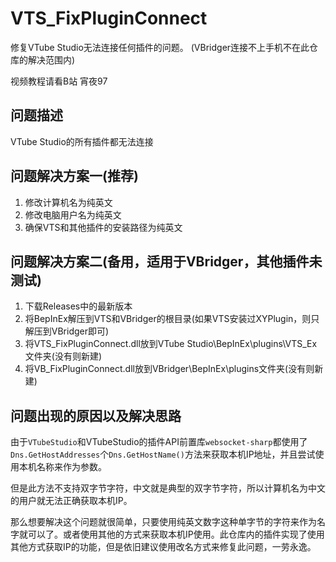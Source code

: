 # VTS_FixPluginConnect
修复VTube Studio无法连接任何插件的问题。
(VBridger连接不上手机不在此仓库的解决范围内)

视频教程请看B站 宵夜97

## 问题描述
VTube Studio的所有插件都无法连接

## 问题解决方案一(推荐)
1. 修改计算机名为纯英文
2. 修改电脑用户名为纯英文
3. 确保VTS和其他插件的安装路径为纯英文

## 问题解决方案二(备用，适用于VBridger，其他插件未测试)
1. 下载Releases中的最新版本
2. 将BepInEx解压到VTS和VBridger的根目录(如果VTS安装过XYPlugin，则只解压到VBridger即可)
3. 将VTS_FixPluginConnect.dll放到VTube Studio\BepInEx\plugins\VTS_Ex文件夹(没有则新建)
4. 将VB_FixPluginConnect.dll放到VBridger\BepInEx\plugins文件夹(没有则新建)

## 问题出现的原因以及解决思路
由于`VTubeStudio`和VTubeStudio的插件API前置库`websocket-sharp`都使用了`Dns.GetHostAddresses`个`Dns.GetHostName()`方法来获取本机IP地址，并且尝试使用本机名称来作为参数。

但是此方法不支持双字节字符，中文就是典型的双字节字符，所以计算机名为中文的用户就无法正确获取本机IP。

那么想要解决这个问题就很简单，只要使用纯英文数字这种单字节的字符来作为名字就可以了。或者使用其他的方式来获取本机IP使用。此仓库内的插件实现了使用其他方式获取IP的功能，但是依旧建议使用改名方式来修复此问题，一劳永逸。